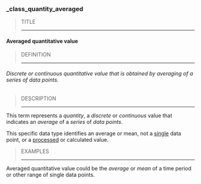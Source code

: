 ### _class_quantity_averaged



> TITLE
> 
> ------

#### Averaged quantitative value



> DEFINITION
> 
> ------

###### Discrete or continuous quantitative value that is obtained by averaging of a series of data points.



> DESCRIPTION
> 
> ------

This term represents a *quantity*, a *discrete* or *continuous* value that indicates an *average* of a *series* of *data points*.

This specific data type identifies an average or mean, not a [single](_class_quantity) data point, or a [processed](_class_quantity_calculated) or calculated value.



> EXAMPLES
> 
> ------

Averaged quantitative value could be the *average* or *mean* of a time period or other range of single data points.
